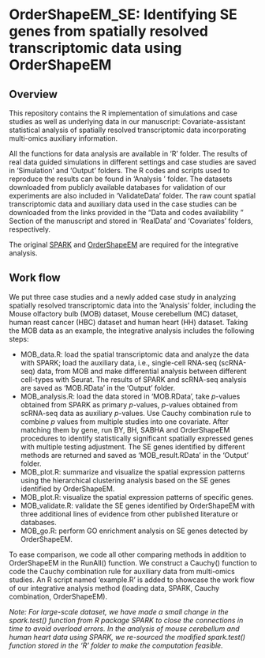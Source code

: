 # OrderShapeEM_SE: Identifying SE genes from spatially resolved transcriptomic data using OrderShapeEM

## Overview

This repository contains the R implementation of simulations and case studies as well as underlying data in our manuscript: Covariate-assistant statistical analysis of spatially resolved transcriptomic data incorporating multi-omics auxiliary information. 

All the functions for data analysis are available in ‘R’ folder. The results of real data guided simulations in different settings and case studies are saved in ‘Simulation’ and ‘Output’ folders. The R codes and scripts used to reproduce the results can be found in ‘Analysis ’ folder. The datasets downloaded from publicly available databases for validation of our experiments are also included in ‘ValidateData’ folder. The raw count spatial transcriptomic data and auxiliary data used in the case studies can be downloaded from the links provided in the “Data and codes availability ” Section of the manuscript and stored in ‘RealData’ and ‘Covariates’ folders, respectively. 

The original [SPARK](https://github.com/xzhoulab/SPARK ) and [OrderShapeEM](https://github.com/jchen1981/OrderShapeEM) are required for the integrative analysis.

## Work flow

We put  three case studies and a newly added case study in analyzing spatially resolved transcriptomic data into the ‘Analysis’ folder, including the Mouse olfactory bulb (MOB) dataset, Mouse cerebellum (MC) dataset, human reast cancer (HBC) dataset and human heart (HH) dataset. Taking the MOB data as an example, the integrative analysis includes the following steps:

- MOB\_data.R: load the spatial transcriptomic data and analyze the data with SPARK; load the auxiliary data, i.e., single-cell RNA-seq (scRNA-seq) data, from MOB and make differential analysis between different cell-types with Seurat.  The results of SPARK and scRNA-seq analysis are saved as ‘MOB.RData’ in the ‘Output’ folder.
- MOB\_analysis.R: load the data stored in ‘MOB.RData’, take $p$-values obtained from SPARK as primary $p$-values, $p$-values obtained from scRNA-seq data as auxiliary $p$-values. Use Cauchy combination rule to combine $p$ values from multiple studies into one covariate. After matching them by gene, run BY, BH, SABHA and OrderShapeEM procedures to identify statistically significant spatially expressed genes with multiple testing adjustment. The SE genes identified by different methods are returned and saved as ‘MOB_result.RData’ in the ‘Output’ folder.
- MOB\_plot.R: summarize and visualize the spatial expression patterns using the hierarchical clustering analysis based on the SE genes identified by OrderShapeEM.
- MOB_plot.R: visualize the spatial expression patterns of specific genes.
- MOB\_validate.R: validate the SE genes identified by OrderShapeEM with three additional lines of evidence from other published literature or databases.
- MOB\_go.R: perform GO enrichment analysis on SE genes detected by OrderShapeEM.

To ease comparison, we code all other comparing methods in addition to OrderShapeEM in the RunAll() function. We construct a Cauchy() function to code the Cauchy combination rule for auxiliary data from multi-omics studies. An R script named ‘example.R’ is added to showcase the work flow of our integrative analysis method (loading data, SPARK, Cauchy combination, OrderShapeEM).

*Note: For large-scale dataset, we have made a small change in the spark.test() function from R package SPARK to close the connections in time to avoid overload errors. In the analysis of mouse cerebellum and human heart data using SPARK, we re-sourced the modified spark.test() function stored in the ‘R’ folder to make the computation feasible.*


